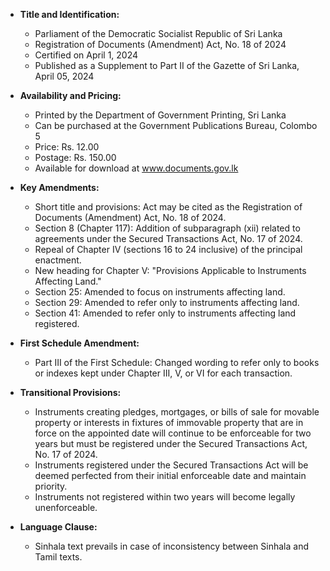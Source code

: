 - **Title and Identification:**
  - Parliament of the Democratic Socialist Republic of Sri Lanka
  - Registration of Documents (Amendment) Act, No. 18 of 2024
  - Certified on April 1, 2024
  - Published as a Supplement to Part II of the Gazette of Sri Lanka, April 05, 2024

- **Availability and Pricing:**
  - Printed by the Department of Government Printing, Sri Lanka
  - Can be purchased at the Government Publications Bureau, Colombo 5
  - Price: Rs. 12.00
  - Postage: Rs. 150.00
  - Available for download at www.documents.gov.lk

- **Key Amendments:**
  - Short title and provisions: Act may be cited as the Registration of Documents (Amendment) Act, No. 18 of 2024.
  - Section 8 (Chapter 117): Addition of subparagraph (xii) related to agreements under the Secured Transactions Act, No. 17 of 2024.
  - Repeal of Chapter IV (sections 16 to 24 inclusive) of the principal enactment.
  - New heading for Chapter V: "Provisions Applicable to Instruments Affecting Land."
  - Section 25: Amended to focus on instruments affecting land.
  - Section 29: Amended to refer only to instruments affecting land.
  - Section 41: Amended to refer only to instruments affecting land registered.

- **First Schedule Amendment:**
  - Part III of the First Schedule: Changed wording to refer only to books or indexes kept under Chapter III, V, or VI for each transaction.

- **Transitional Provisions:**
  - Instruments creating pledges, mortgages, or bills of sale for movable property or interests in fixtures of immovable property that are in force on the appointed date will continue to be enforceable for two years but must be registered under the Secured Transactions Act, No. 17 of 2024.
  - Instruments registered under the Secured Transactions Act will be deemed perfected from their initial enforceable date and maintain priority.
  - Instruments not registered within two years will become legally unenforceable.

- **Language Clause:**
  - Sinhala text prevails in case of inconsistency between Sinhala and Tamil texts.